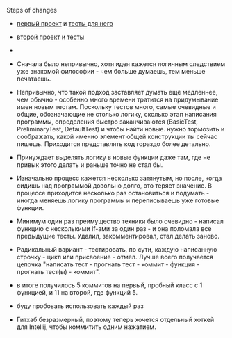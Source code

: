 Steps of changes

- [первый проект](https://github.com/zrdpsh/WH/blob/main/TimeOfLifeRefactored/src/main/java/org/example/RomanToArabic.java) и [тесты для него](https://github.com/zrdpsh/WH/blob/main/TimeOfLifeRefactored/src/main/java/org/example/RomanToArabicTests.java)
- [второй проект](https://github.com/zrdpsh/WH/blob/main/TimeOfLifeRefactored/src/main/java/org/example/WordCounter.java) и [тесты](https://github.com/zrdpsh/WH/blob/main/TimeOfLifeRefactored/src/main/java/org/example/WordCounterTests.java)
- 

- Сначала было непривычно, хотя идея кажется логичным следствием уже знакомой философии - чем больше думаешь, тем меньше печатаешь.

- Непривычно, что такой подход заставляет думать ещё медленнее, чем обычно - особенно много времени тратится на придумывание имен новым тестам. Поскольку тестов много, самые очевидные и общие, обозначающие не столько логику, сколько этап написания программы, определения быстро заканчиваются (BasicTest, PreliminaryTest, DefaultTest) и чтобы найти новые. нужно тормозить и соображать, какой именно элемент общей конструкции ты сейчас пишешь. Приходится представлять код гораздо более детально.

- Принуждает выделять логику в новые функции даже там, где не привык этого делать и раньше точно не стал бы.

- Изначально процесс кажется несколько затянутым, но после, когда сидишь над программой довольно долго, это теряет значение. В процессе приходится несколько раз остановиться и подумать - иногда меняешь логику программы и переписываешь уже готовые функции.

- Минимум один раз преимущество техники было очевидно - написал функцию с несколькими If-ами за один раз - и она  поломала все предыдущие тесты. Удалил, закомментировал, стал делать заново.

- Радикальный вариант - тестировать, по сути, каждую написанную строчку - цикл или присвоение - отмёл. Лучше всего получается цепочка "написать тест - прогнать тест - коммит - функция - прогнать тест(ы) - коммит".

- в итоге получилось 5 коммитов на первый, пробный класс с 1 функцией, и 11 на второй, где функций 5.

- буду пробовать использовать каждый раз

- Гитхаб безразмерный, поэтому теперь хочется отдельный хоткей для Intellij, чтобы коммитить одним нажатием.
